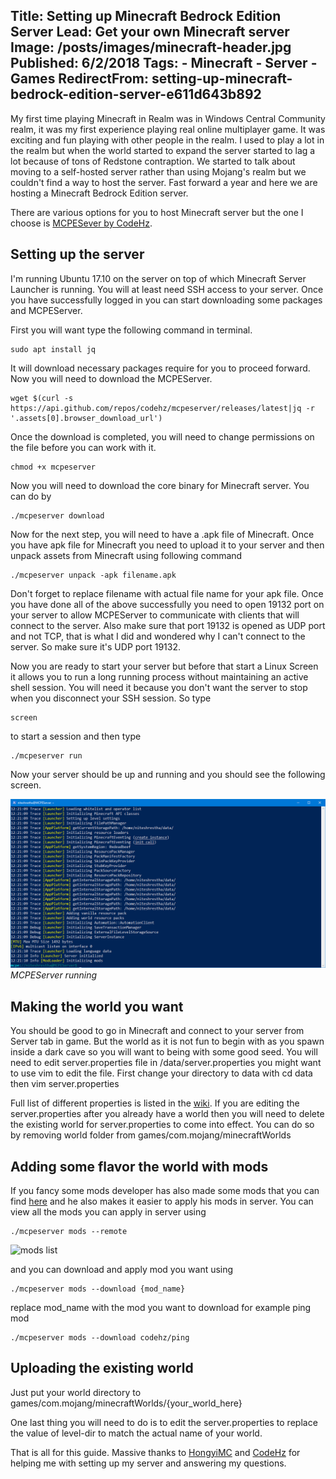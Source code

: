 Title: Setting up Minecraft Bedrock Edition Server
Lead: Get your own Minecraft server
Image: /posts/images/minecraft-header.jpg
Published: 6/2/2018
Tags:
    - Minecraft
    - Server
    - Games
RedirectFrom: setting-up-minecraft-bedrock-edition-server-e611d643b892
---

My first time playing Minecraft in Realm was in Windows Central Community realm, it was my first experience playing real online multiplayer game. It was exciting and fun playing with other people in the realm. I used to play a lot in the realm but when the world started to expand the server started to lag a lot because of tons of Redstone contraption. We started to talk about moving to a self-hosted server rather than using Mojang's realm but we couldn't find a way to host the server. Fast forward a year and here we are hosting a Minecraft Bedrock Edition server.

There are various options for you to host Minecraft server but the one I choose is [MCPESever by CodeHz](https://github.com/codehz/mcpeserver).

## Setting up the server

I'm running Ubuntu 17.10 on the server on top of which Minecraft Server Launcher is running. You will at least need SSH access to your server. Once you have successfully logged in you can start downloading some packages and MCPEServer.

First you will want type the following command in terminal.

    sudo apt install jq

It will download necessary packages require for you to proceed forward. Now you will need to download the MCPEServer.

    wget $(curl -s https://api.github.com/repos/codehz/mcpeserver/releases/latest|jq -r '.assets[0].browser_download_url')

Once the download is completed, you will need to change permissions on the file before you can work with it.

    chmod +x mcpeserver

Now you will need to download the core binary for Minecraft server. You can do by

    ./mcpeserver download

Now for the next step, you will need to have a .apk file of Minecraft. Once you have apk file for Minecraft you need to upload it to your server and then unpack assets from Minecraft using following command

    ./mcpeserver unpack -apk filename.apk

Don't forget to replace filename with actual file name for your apk file. Once you have done all of the above successfully you need to open 19132 port on your server to allow MCPEServer to communicate with clients that will connect to the server. Also make sure that port 19132 is opened as UDP port and not TCP, that is what I did and wondered why I can't connect to the server. So make sure it's UDP port 19132.

Now you are ready to start your server but before that start a Linux Screen it allows you to run a long running process without maintaining an active shell session. You will need it because you don't want the server to stop when you disconnect your SSH session. So type

    screen

to start a session and then type

    ./mcpeserver run

Now your server should be up and running and you should see the following screen.

![MCPEServer running](/posts/images/minecraft_mcpeserver.png)*MCPEServer running*

## Making the world you want

You should be good to go in Minecraft and connect to your server from Server tab in game. But the world as it is not fun to begin with as you spawn inside a dark cave so you will want to being with some good seed. You will need to edit server.properties file in /data/server.properties you might want to use vim to edit the file. First change your directory to data with cd data then vim server.properties

Full list of different properties is listed in the [wiki](https://github.com/MCMrARM/mcpelauncher-linux/wiki/Dedicated-Server). If you are editing the server.properties after you already have a world then you will need to delete the existing world for server.properties to come into effect. You can do so by removing world folder from games/com.mojang/minecraftWorlds

## Adding some flavor the world with mods

If you fancy some mods developer has also made some mods that you can find [here](https://mcpe.codehz.one/) and he also makes it easier to apply his mods in server. You can view all the mods you can apply in server using

    ./mcpeserver mods --remote

![mods list](https://cdn-images-1.medium.com/max/2000/1*Z3T7_WAo_7JHVY6zbn2QjA.png)

and you can download and apply mod you want using

    ./mcpeserver mods --download {mod_name}

replace mod_name with the mod you want to download for example ping mod

    ./mcpeserver mods --download codehz/ping

## Uploading the existing world

Just put your world directory to games/com.mojang/minecraftWorlds/{your_world_here}

One last thing you will need to do is to edit the server.properties to replace the value of level-dir to match the actual name of your world.

That is all for this guide. Massive thanks to [HongyiMC](https://twitter.com/jhy1428419198) and [CodeHz](https://github.com/codehz) for helping me with setting up my server and answering my questions.

